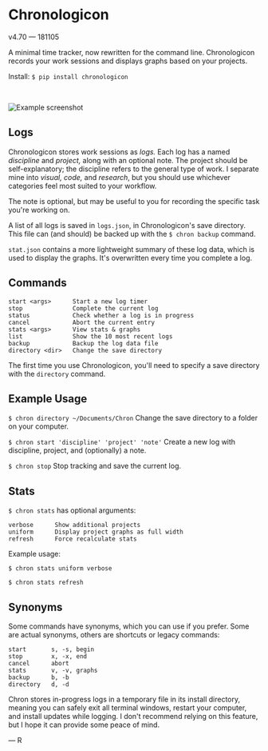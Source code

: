# Chronologicon
v4.70 — 181105

A minimal time tracker, now rewritten for the command line. Chronologicon records your work sessions and displays graphs based on your projects.

Install:
`$ pip install chronologicon`

&nbsp;


![Example screenshot](screenshot.png)


## Logs
Chronologicon stores work sessions as *logs.* Each log has a named *discipline* and *project,* along with an optional note. The project should be self-explanatory; the discipline refers to the general type of work. I separate mine into *visual, code,* and *research*, but you should use whichever categories feel most suited to your workflow.

The note is optional, but may be useful to you for recording the specific task you're working on.

A list of all logs is saved in `logs.json`, in Chronologicon's save directory. This file can (and should) be backed up with the `$ chron backup` command.

`stat.json` contains a more lightweight summary of these log data, which is used to display the graphs. It's overwritten every time you complete a log.


## Commands

```
start <args>      Start a new log timer
stop              Complete the current log
status            Check whether a log is in progress
cancel            Abort the current entry
stats <args>      View stats & graphs
list              Show the 10 most recent logs
backup            Backup the log data file
directory <dir>   Change the save directory
```

The first time you use Chronologicon, you'll need to specify a save directory with the `directory` command.


## Example Usage

`$ chron directory ~/Documents/Chron` Change the save directory to a folder on your computer.

`$ chron start 'discipline' 'project' 'note'`
Create a new log with discipline, project, and (optionally) a note.

`$ chron stop`
Stop tracking and save the current log.



## Stats

`$ chron stats` has optional arguments:

```
verbose      Show additional projects
uniform      Display project graphs as full width
refresh      Force recalculate stats
```

Example usage:

`$ chron stats uniform verbose`

`$ chron stats refresh`


## Synonyms

Some commands have synonyms, which you can use if you prefer. Some are actual synonyms, others are shortcuts or legacy commands:

```
start       s, -s, begin
stop        x, -x, end
cancel      abort
stats       v, -v, graphs
backup      b, -b
directory   d, -d
```

Chron stores in-progress logs in a temporary file in its install directory, meaning you can safely exit all terminal windows, restart your computer, and install updates while logging. I don't recommend relying on this feature, but I hope it can provide some peace of mind.

— R